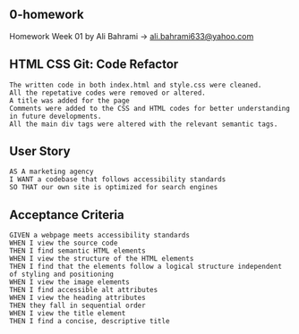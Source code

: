 ## 0-homework
Homework Week 01 by Ali Bahrami -> ali.bahrami633@yahoo.com

## HTML CSS Git: Code Refactor

```
The written code in both index.html and style.css were cleaned. 
All the repetative codes were removed or altered.
A title was added for the page
Comments were added to the CSS and HTML codes for better understanding in future developments.
All the main div tags were altered with the relevant semantic tags.
```

## User Story

```
AS A marketing agency
I WANT a codebase that follows accessibility standards
SO THAT our own site is optimized for search engines
```

## Acceptance Criteria

```
GIVEN a webpage meets accessibility standards
WHEN I view the source code
THEN I find semantic HTML elements
WHEN I view the structure of the HTML elements
THEN I find that the elements follow a logical structure independent of styling and positioning
WHEN I view the image elements
THEN I find accessible alt attributes
WHEN I view the heading attributes
THEN they fall in sequential order
WHEN I view the title element
THEN I find a concise, descriptive title
```